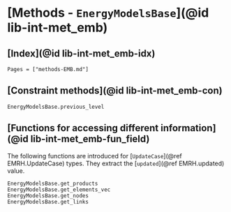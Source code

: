 # [Methods - `EnergyModelsBase`](@id lib-int-met_emb)

## [Index](@id lib-int-met_emb-idx)

```@index
Pages = ["methods-EMB.md"]
```

## [Constraint methods](@id lib-int-met_emb-con)

```@docs
EnergyModelsBase.previous_level
```

## [Functions for accessing different information](@id lib-int-met_emb-fun_field)

The following functions are introduced for [`UpdateCase`](@ref EMRH.UpdateCase) types.
They extract the [`updated`](@ref EMRH.updated) value.

```@docs
EnergyModelsBase.get_products
EnergyModelsBase.get_elements_vec
EnergyModelsBase.get_nodes
EnergyModelsBase.get_links
```
